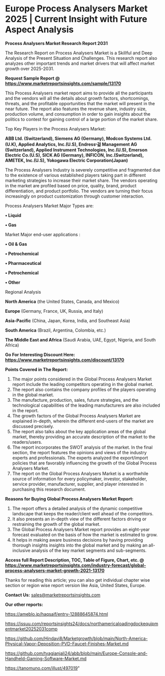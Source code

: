 # Europe Process Analysers Market 2025 | Current Insight with Future Aspect Analysis

<strong>Process Analysers Market Research Report 2031</strong>

The Research Report on Process Analysers Market is a Skillful and Deep Analysis of the Present Situation and Challenges. This research report also analyzes other important trends and market drivers that will affect market growth over 2025-2031.

<strong>Request Sample Report @ <a href=https://www.marketreportsinsights.com/sample/13170>https://www.marketreportsinsights.com/sample/13170</a></strong>

This Process Analysers market report aims to provide all the participants and the vendors will all the details about growth factors, shortcomings, threats, and the profitable opportunities that the market will present in the near future. The report also features the revenue share, industry size, production volume, and consumption in order to gain insights about the politics to contest for gaining control of a large portion of the market share.

Top Key Players in the Process Analysers Market:

<strong>ABB Ltd. (Switzerland), Siemens AG (Germany), Modcon Systems Ltd.(U.K), Applied Analytics, Inc.(U.S), Endressᶫ걺 Management AG (Switzerland), Applied Instrument Technologies, Inc.(U.S), Emerson Electric Co.(U.S), SICK AG (Germany), INFICON, Inc.(Switzerland), AMETEK, Inc.(U.S), Yokogawa Electric Corporation(Japan)</strong>

The Process Analysers Industry is severely competitive and fragmented due to the existence of various established players taking part in different marketing strategies to increase their market share. The vendors operating in the market are profiled based on price, quality, brand, product differentiation, and product portfolio. The vendors are turning their focus increasingly on product customization through customer interaction.

Process Analysers Market Major Types are:

<strong>• Liquid

• Gas</strong>

Market Major end-user applications :

<strong>• Oil & Gas

• Petrochemical

• Pharmaceutical

• Petrochemical

• Other</strong>

Regional Analysis

</u><strong><b>North America</b></strong> (the United States, Canada, and Mexico)

<strong><b>Europe </b></strong>(Germany, France, UK, Russia, and Italy)

<strong><b>Asia-Pacific</b></strong> (China, Japan, Korea, India, and Southeast Asia)

<strong><b>South America</b></strong> (Brazil, Argentina, Colombia, etc.)

<strong><b>The Middle East and Africa</b></strong> (Saudi Arabia, UAE, Egypt, Nigeria, and South Africa)

<strong>Go For Interesting Discount Here: <a href=https://www.marketreportsinsights.com/discount/13170>https://www.marketreportsinsights.com/discount/13170</a></strong>

<strong>Points Covered in The Report:</strong>
<ol>
  <li>The major points considered in the Global Process Analysers Market report include the leading competitors operating in the global market.</li>
  <li>The report also contains the company profiles of the players operating in the global market.</li>
  <li>The manufacture, production, sales, future strategies, and the technological capabilities of the leading manufacturers are also included in the report.</li>
  <li>The growth factors of the Global Process Analysers Market are explained in-depth, wherein the different end-users of the market are discussed precisely.</li>
  <li>The report also talks about the key application areas of the global market, thereby providing an accurate description of the market to the readers/users.</li>
  <li>The report incorporates the SWOT analysis of the market. In the final section, the report features the opinions and views of the industry experts and professionals. The experts analyzed the export/import policies that are favorably influencing the growth of the Global Process Analysers Market.</li>
  <li>The report on the Global Process Analysers Market is a worthwhile source of information for every policymaker, investor, stakeholder, service provider, manufacturer, supplier, and player interested in purchasing this research document.</li>
</ol>
<strong>Reasons for Buying Global Process Analysers Market Report:</strong>

<ol>
  <li>The report offers a detailed analysis of the dynamic competitive landscape that keeps the reader/client well ahead of the competitors.</li>
  <li>It also presents an in-depth view of the different factors driving or restraining the growth of the global market.</li>
  <li>The Global Process Analysers Market report provides an eight-year forecast evaluated on the basis of how the market is estimated to grow.</li>
  <li>It helps in making aware business decisions by having providing thorough insights insights into the global market and by making an all-inclusive analysis of the key market segments and sub-segments.</li>
</ol>
<strong>Access full Report Description, TOC, Table of Figure, Chart, etc. @ <a href=https://www.marketreportsinsights.com/industry-forecast/global-process-analysers-market-growth-2021-13170>https://www.marketreportsinsights.com/industry-forecast/global-process-analysers-market-growth-2021-13170</a></strong>


Thanks for reading this article; you can also get individual chapter wise section or region wise report version like Asia, United States, Europe.

<strong>Contact Us:</strong>
sales@marketreportsinsights.com

<strong>Our other reports:</strong>

<a href=https://ameblo.jp/haqsaif/entry-12888645874.html>https://ameblo.jp/haqsaif/entry-12888645874.html</a>

<a href=https://issuu.com/reportsinsights24/docs/northamericaloadingdockequipmentmarket20252031comp>https://issuu.com/reportsinsights24/docs/northamericaloadingdockequipmentmarket20252031comp</a>

<a href=https://github.com/Hindavi8/Marketgrowth/blob/main/North-America-Physical-Vapor-Deposition-PVD-Faucet-Finishes-Market.md>https://github.com/Hindavi8/Marketgrowth/blob/main/North-America-Physical-Vapor-Deposition-PVD-Faucet-Finishes-Market.md</a>

<a href=https://github.com/tyagianjali24/abb/blob/main/Europe-Console-and-Handheld-Gaming-Software-Market.md>https://github.com/tyagianjali24/abb/blob/main/Europe-Console-and-Handheld-Gaming-Software-Market.md</a>

<a href=https://tanomuno.com/illust/497019>https://tanomuno.com/illust/497019</a>"
